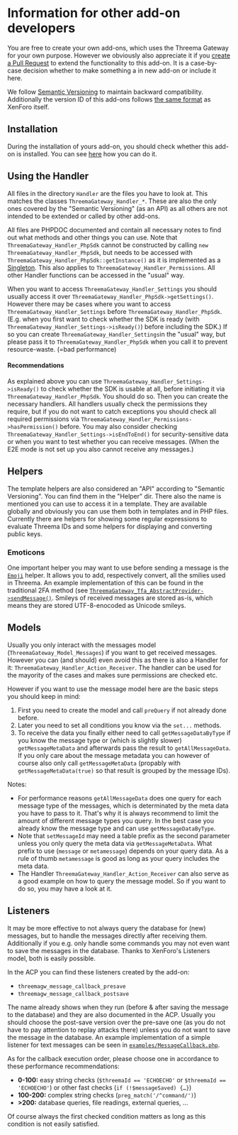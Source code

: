 # Information for other add-on developers

You are free to create your own add-ons, which uses the Threema Gateway for your own purpose. However we obviously also appreciate it if you [create a Pull Request](../CONTRIBUTING.md) to extend the functionality to this add-on. It is a case-by-case decision whether to make something a in new add-on or include it here.

We follow [Semantic Versioning](http://semver.org/) to maintain backward compatibility. Additionally the version ID of this add-ons follows [the same format](https://xenforo.com/community/threads/development-best-practices.64996/#post-794344) as XenForo itself.

## Installation

During the installation of yours add-on, you should check whether this add-on is installed. You can see [here](https://xenforo.com/community/threads/checking-for-the-existance-of-other-add-ons-while-installing.113610/#post-1047354) how you can do it.

## Using the Handler

All files in the directory `Handler` are the files you have to look at. This matches the classes `ThreemaGateway_Handler_*`. These are also the only ones covered by the "Semantic Versioning" (as an API) as all others are not intended to be extended or called by other add-ons.

All files are PHPDOC documented and contain all necessary notes to find out what methods and other things you can use.
Note that `ThreemaGateway_Handler_PhpSdk` cannot be constructed by calling `new ThreemaGateway_Handler_PhpSdk`, but needs to be accessed with `ThreemaGateway_Handler_PhpSdk::getInstance()` as it is implemented as a [Singleton](https://en.wikipedia.org/wiki/Singleton_pattern). This also applies to `ThreemaGateway_Handler_Permissions`.
All other Handler functions can be accessed in the "usual" way.

When you want to access `ThreemaGateway_Handler_Settings` you should usually access it over `ThreemaGateway_Handler_PhpSdk->getSettings()`. However there may be cases where you want to access `ThreemaGateway_Handler_Settings` before `ThreemaGateway_Handler_PhpSdk`. (E.g. when you first want to check whether the SDK is ready (with `ThreemaGateway_Handler_Settings->isReady()`) before including the SDK.) If so you can create `ThreemaGateway_Handler_Settings`in the "usual" way, but please pass it to `ThreemaGateway_Handler_PhpSdk` when you call it to prevent resource-waste. (=bad performance)

#### Recommendations

As explained above you can use `ThreemaGateway_Handler_Settings->isReady()` to check whether the SDK is usable at all, before initiating it via `ThreemaGateway_Handler_PhpSdk`. You should do so.
Then you can create the necessary handlers. All handlers usually check the permissions they require, but if you do not want to catch exceptions you should check all required permissions via `ThreemaGateway_Handler_Permissions->hasPermission()` before.
You may also consider checking `ThreemaGateway_Handler_Settings->isEndToEnd()` for security-sensitive data or when you want to test whether you can receive messages. (When the E2E mode is not set up you also cannot receive any messages.)

## Helpers

The template helpers are also considered an "API" according to "Semantic Versioning". You can find them in the "Helper" dir. There also the name is mentioned you can use to access it in a template. They are available globally and obviously you can use them both in templates and in PHP files.  
Currently there are helpers for showing some regular expressions to evaluate Threema IDs and some helpers for displaying and converting public keys.

### Emoticons

One important helper you may want to use before sending a message is the [`Emoji`](../src/library/ThreemaGateway/Helper/Emoji.php) helper. It allows you to add, respectively convert, all the smilies used in Threema. An example implementation of this can be found in the traditional 2FA method (see [`ThreemaGateway_Tfa_AbstractProvider->sendMessage()`](../src/library/ThreemaGateway/Tfa/AbstractProvider.php).
Smileys of received messages are stored as-is, which means they are stored UTF-8-enocoded as Unicode smileys.

## Models

Usually you only interact with the messages model (`ThreemaGateway_Model_Messages`) if you want to get received messages. However you can (and should) even avoid this as there is also a Handler for it: `ThreemaGateway_Handler_Action_Receiver`. The handler can be used for the mayority of the cases and makes sure permissions are checked etc.

However if you want to use the message model here are the basic steps you should keep in mind:

1. First you need to create the model and call `preQuery` if not already done before.
2. Later you need to set all conditions you know via the `set...` methods.  
3. To receive the data you finally either need to call `getMessageDataByType` if you know the message type or (which is slightly slower) `getMessageMetaData` and afterwards pass the result to `getAllMessageData`.  
   If you only care about the message metadata you can however of course also only call `getMessageMetaData` (propably with `getMessageMetaData(true)` so that result is grouped by the message IDs).

Notes:

*   For performance reasons `getAllMessageData` does one query for each message type of the messages, which is determinated by the meta data you have to pass to it. That's why it is always recommend to limit the amount of different message types you query. In the best case you already know the message type and can use `getMessageDataByType`.
*   Note that `setMessageId` may need a table prefix as the second parameter unless you only query the meta data via `getMessageMetaData`. What prefix to use (`message` or `metamessage`) depends on your query data. As a rule of thumb `metamessage` is good as long as your query includes the meta data.
*   The Handler `ThreemaGateway_Handler_Action_Receiver` can also serve as a good example on how to query the message model. So if you want to do so, you may have a look at it.

## Listeners
It may be more effective to not always query the database for (new) messages, but to handle the messages directly after receiving them. Additionally if you e.g. only handle some commands you may not even want to save the messages in the database. Thanks to XenForo's Listeners model, both is easily possible.

In the ACP you can find these listeners created by the add-on:

*   `threemagw_message_callback_presave`
*   `threemagw_message_callback_postsave`

The name already shows when they run (before & after saving the message to the database) and they are also documented in the ACP. Usually you should choose the post-save version over the pre-save one (as you do not have to pay attention to replay attacks there) unless you do not want to save the message in the database.
An example implementation of a simple listener for text messages can be seen in [`examples/MessageCallback.php`](examples/MessageCallback.php). 

As for the callback execution order, please choose one in accordance to these performance recommendations:
*   **0-100:** easy string checks (`$threemaId == 'ECHOECHO'` or `$threemaId == 'ECHOECHO'`) or other fast checks (`if (!$messageSaved) {…}`)
*   **100-200:** complex string checks (`preg_match('/^command/')`)
*   **>200:** database queries, file readings, external queries, …

Of course always the first checked condition matters as long as this condition is not easily satisfied.
